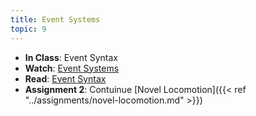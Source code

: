 ```yaml
---
title: Event Systems
topic: 9
---
```


- **In Class**: Event Syntax
- **Watch**: [Event Systems](https://guidebook.hdyar.com/docs/programming/architecture/event-systems/)
- **Read**: [Event Syntax](https://guidebook.hdyar.com/docs/programming/advanced/event-action-syntax/)
- **Assignment 2**: Contuinue [Novel Locomotion]({{< ref "../assignments/novel-locomotion.md" >}})